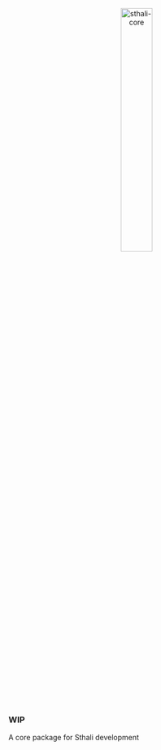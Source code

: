 <p align="center">
    <a href="/sthali-core/images/sthali-core">
        <img src="/sthali-core/images/sthali-core" alt="sthali-core" height="35%">
    </a>
</p>

### WIP

A core package for Sthali development
